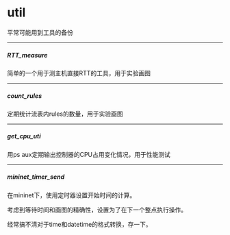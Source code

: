 # util

平常可能用到工具的备份

------

##### RTT_measure

简单的一个用于测主机直接RTT的工具，用于实验画图

------

##### count_rules

定期统计流表内rules的数量，用于实验画图

------

##### get_cpu_uti

用ps aux定期输出控制器的CPU占用变化情况，用于性能测试

------

##### mininet_timer_send

在mininet下，使用定时器设置开始时间的计算。

考虑到等待时间和画图的精确性，设置为了在下一个整点执行操作。

经常搞不清对于time和datetime的格式转换，存一下。

